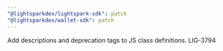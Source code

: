 ```yaml
---
"@lightsparkdev/lightspark-sdk": patch
"@lightsparkdev/wallet-sdk": patch
---
```


Add descriptions and deprecation tags to JS class definitions. LIG-3794
